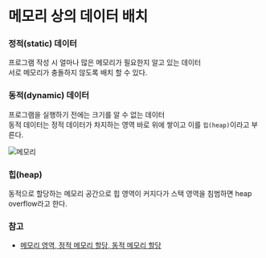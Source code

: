 # 메모리 상의 데이터 배치

### 정적(static) 데이터  

프로그램 작성 시 얼마나 많은 메모리가 필요한지 알고 있는 데이터  
서로 메모리가 충돌하지 않도록 배치 할 수 있다.  

### 동적(dynamic) 데이터  

프로그램을 실행하기 전에는 크기를 알 수 없는 데이터  
동적 데이터는 정적 데이터가 차지하는 영역 바로 위에 쌓이고 이를 `힙(heap)`이라고 부른다.  

![메모리](https://user-images.githubusercontent.com/91672778/173217747-972d456e-598a-46dd-a21e-165485db09b8.png)

### 힙(heap)

동적으로 할당하는 메모리 공간으로 힙 영역이 커지다가 스택 영역을 침범하면 heap overflow라고 한다.  

  
### 참고 
- [메모리 영역, 정적 메모리 할당, 동적 메모리 할당](https://blog.naver.com/parkjy76/220925369874)
